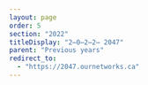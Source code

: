```yaml
---
layout: page
order: 5
section: "2022"
titleDisplay: "2̶0̶2̶2̶ 2047"
parent: "Previous years"
redirect_to:
  - "https://2047.ournetworks.ca"
---
```

